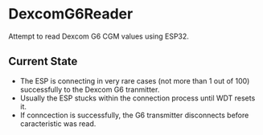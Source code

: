 # DexcomG6Reader
Attempt to read Dexcom G6 CGM values using ESP32.

## Current State
* The ESP is connecting in very rare cases (not more than 1 out of 100) successfully to the Dexcom G6 tranmitter.
* Usually the ESP stucks within the connection process until WDT resets it.
* If conncection is successfully, the G6 transmitter disconnects before caracteristic was read.
